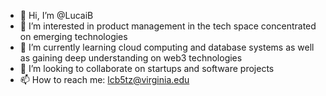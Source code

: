- 👋 Hi, I’m @LucaiB
- 👀 I’m interested in product management in the tech space concentrated on emerging technologies
- 🌱 I’m currently learning cloud computing and database systems as well as gaining deep understanding on web3 technologies
- 💞️ I’m looking to collaborate on startups and software projects
- 📫 How to reach me: lcb5tz@virginia.edu

<!---
LucaiB/LucaiB is a ✨ special ✨ repository because its `README.md` (this file) appears on your GitHub profile.
You can click the Preview link to take a look at your changes.
--->
